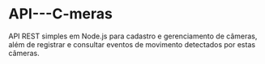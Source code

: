# API---C-meras
API REST simples em Node.js para cadastro e gerenciamento de câmeras, além de registrar e consultar eventos de movimento detectados por estas câmeras.
